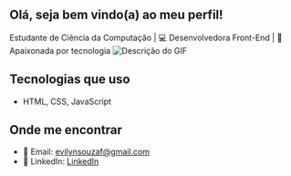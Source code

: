 ## Olá, seja bem vindo(a) ao meu perfil!

Estudante de Ciência da Computação | 💻 Desenvolvedora Front-End | 🚀 Apaixonada por tecnologia
![Descrição do GIF](https://media.tenor.com/BmmNLx7cd9oAAAAj/hello.gif)

## Tecnologias que uso
- HTML, CSS, JavaScript
  
## Onde me encontrar

- 💌 Email: evilynsouzaf@gmail.com  
- 🧁 LinkedIn: [LinkedIn](www.linkedin.com/in/évilyn-souza-fidelis-683870381)  



